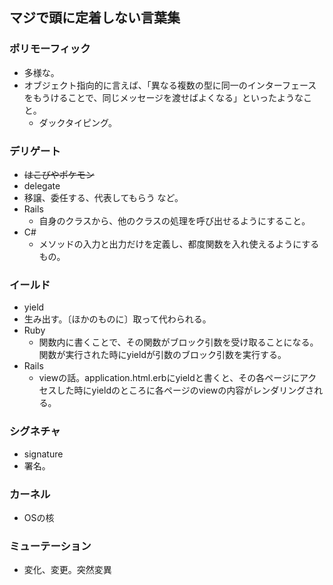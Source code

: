 ## マジで頭に定着しない言葉集

### ポリモーフィック

- 多様な。
- オブジェクト指向的に言えば、「異なる複数の型に同一のインターフェースをもうけることで、同じメッセージを渡せばよくなる」といったようなこと。
  - ダックタイピング。

### デリゲート

- ~~はこびやポケモン~~
- delegate
- 移譲、委任する、代表してもらう など。
- Rails
  - 自身のクラスから、他のクラスの処理を呼び出せるようにすること。
- C#
  - メソッドの入力と出力だけを定義し、都度関数を入れ使えるようにするもの。


### イールド

- yield
- 生み出す。〔ほかのものに〕取って代わられる。
- Ruby
  - 関数内に書くことで、その関数がブロック引数を受け取ることになる。関数が実行された時にyieldが引数のブロック引数を実行する。
- Rails
  - viewの話。application.html.erbにyieldと書くと、その各ページにアクセスした時にyieldのところに各ページのviewの内容がレンダリングされる。


### シグネチャ

- signature
- 署名。

### カーネル

- OSの核

### ミューテーション

- 変化、変更。突然変異
